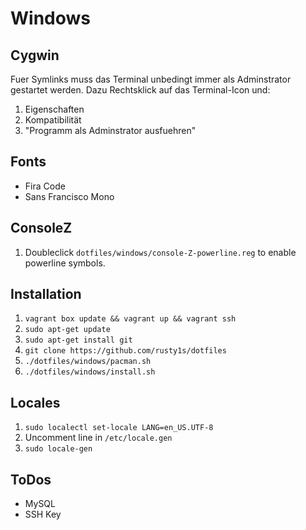 # Windows

## Cygwin

Fuer Symlinks muss das Terminal unbedingt immer als Adminstrator gestartet werden.
Dazu Rechtsklick auf das Terminal-Icon und:
1. Eigenschaften
1. Kompatibilität
1. "Programm als Adminstrator ausfuehren"

## Fonts

* Fira Code
* Sans Francisco Mono

## ConsoleZ

1. Doubleclick `dotfiles/windows/console-Z-powerline.reg` to enable powerline symbols.

## Installation

1. `vagrant box update && vagrant up && vagrant ssh`
1. `sudo apt-get update`
1. `sudo apt-get install git`
1. `git clone https://github.com/rusty1s/dotfiles`
1. `./dotfiles/windows/pacman.sh`
1. `./dotfiles/windows/install.sh`

## Locales

1. `sudo localectl set-locale LANG=en_US.UTF-8`
1. Uncomment line in `/etc/locale.gen`
1. `sudo locale-gen`

## ToDos

* MySQL
* SSH Key
